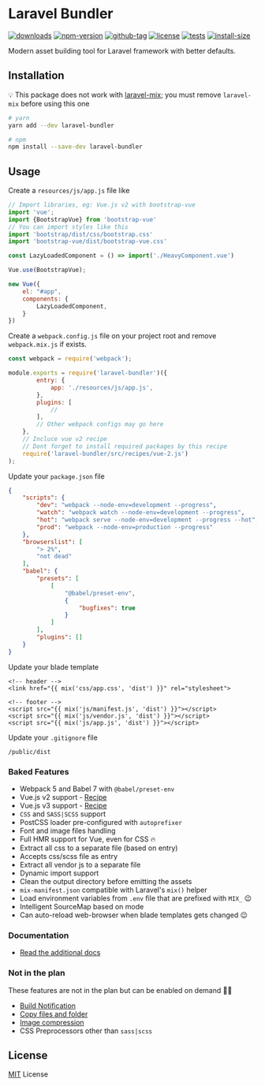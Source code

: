 # Laravel Bundler

[![downloads](https://badgen.net/npm/dt/laravel-bundler)](https://npm-stat.com/charts.html?package=laravel-bundler&from=2018-11-01)
[![npm-version](https://badgen.net/npm/v/laravel-bundler)](https://www.npmjs.com/package/laravel-bundler)
[![github-tag](https://badgen.net/github/tag/ankurk91/laravel-bundler)](https://github.com/ankurk91/laravel-bundler/)
[![license](https://badgen.net/github/license/ankurk91/laravel-bundler)](https://yarnpkg.com/en/package/laravel-bundler)
[![tests](https://github.com/ankurk91/laravel-bundler/workflows/tests/badge.svg)](https://github.com/ankurk91/laravel-bundler/actions)
[![install-size](https://packagephobia.com/badge?p=laravel-bundler)](https://packagephobia.com/result?p=laravel-bundler)

Modern asset building tool for Laravel framework with better defaults.

## Installation

:bulb: This package does not work with [laravel-mix](https://github.com/laravel-mix/laravel-mix); 
you must remove `laravel-mix` before using this one

```bash
# yarn
yarn add --dev laravel-bundler

# npm
npm install --save-dev laravel-bundler 
```

## Usage

Create a `resources/js/app.js` file like

```js
// Import libraries, eg: Vue.js v2 with bootstrap-vue
import 'vue';
import {BootstrapVue} from 'bootstrap-vue'
// You can import styles like this
import 'bootstrap/dist/css/bootstrap.css'
import 'bootstrap-vue/dist/bootstrap-vue.css'

const LazyLoadedComponent = () => import('./HeavyComponent.vue')

Vue.use(BootstrapVue);

new Vue({
    el: "#app",
    components: {
        LazyLoadedComponent,
    }
})
```

Create a `webpack.config.js` file on your project root and remove `webpack.mix.js` if exists.

```js
const webpack = require('webpack');

module.exports = require('laravel-bundler')({
        entry: {
            app: './resources/js/app.js',
        },
        plugins: [
            //
        ],
        // Other webpack configs may go here
    },
    // Incluce vue v2 recipe
    // Dont forget to install required packages by this recipe
    require('laravel-bundler/src/recipes/vue-2.js')
);
```

Update your `package.json` file

```json
{
    "scripts": {
        "dev": "webpack --node-env=development --progress",
        "watch": "webpack watch --node-env=development --progress",
        "hot": "webpack serve --node-env=development --progress --hot",
        "prod": "webpack --node-env=production --progress"
    },
    "browserslist": [
        "> 2%",
        "not dead"
    ],
    "babel": {
        "presets": [
            [
                "@babel/preset-env",
                {
                    "bugfixes": true
                }
            ]
        ],
        "plugins": []
    }
}
```

Update your blade template

```blade
<!-- header -->
<link href="{{ mix('css/app.css', 'dist') }}" rel="stylesheet">

<!-- footer -->
<script src="{{ mix('js/manifest.js', 'dist') }}"></script>
<script src="{{ mix('js/vendor.js', 'dist') }}"></script>
<script src="{{ mix('js/app.js', 'dist') }}"></script>
```

Update your `.gitignore` file

```.gitignore
/public/dist
```

### Baked Features

* Webpack 5 and Babel 7 with `@babel/preset-env`
* Vue.js v2 support - [Recipe](./wiki/vue-js-v2.md)
* Vue.js v3 support - [Recipe](./wiki/vue-js-v3.md)
* `CSS` and `SASS|SCSS` support
* PostCSS loader pre-configured with `autoprefixer`
* Font and image files handling
* Full HMR support for Vue, even for CSS :fire:
* Extract all css to a separate file (based on entry)
* Accepts css/scss file as entry
* Extract all vendor js to a separate file
* Dynamic import support
* Clean the output directory before emitting the assets
* `mix-manifest.json` compatible with Laravel's `mix()` helper
* Load environment variables from `.env` file that are prefixed with `MIX_` :wink:
* Intelligent SourceMap based on mode
* Can auto-reload web-browser when blade templates gets changed :wink:

### Documentation

* [Read the additional docs](./wiki)

### Not in the plan

These features are not in the plan but can be enabled on demand :man_shrugging:

* [Build Notification](https://github.com/RoccoC/webpack-build-notifier)
* [Copy files and folder](https://github.com/webpack-contrib/copy-webpack-plugin)
* [Image compression](https://github.com/webpack-contrib/image-minimizer-webpack-plugin)
* CSS Preprocessors other than `sass|scss`

## License

[MIT](LICENSE.txt) License
